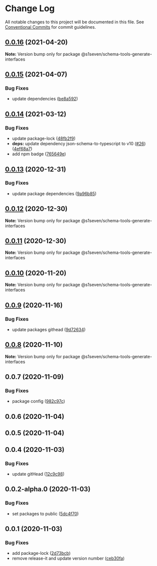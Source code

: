 # Change Log

All notable changes to this project will be documented in this file.
See [Conventional Commits](https://conventionalcommits.org) for commit guidelines.

## [0.0.16](http://github.com/s1seven/schema-tools/compare/@s1seven/schema-tools-generate-interfaces@0.0.15...@s1seven/schema-tools-generate-interfaces@0.0.16) (2021-04-20)

**Note:** Version bump only for package @s1seven/schema-tools-generate-interfaces





## [0.0.15](http://github.com/s1seven/schema-tools/compare/@s1seven/schema-tools-generate-interfaces@0.0.14...@s1seven/schema-tools-generate-interfaces@0.0.15) (2021-04-07)


### Bug Fixes

* update dependencies ([be8a592](http://github.com/s1seven/schema-tools/commit/be8a5929d9df210874f48379f7fba91918596b18))





## [0.0.14](http://github.com/s1seven/schema-tools/compare/@s1seven/schema-tools-generate-interfaces@0.0.13...@s1seven/schema-tools-generate-interfaces@0.0.14) (2021-03-12)


### Bug Fixes

* update package-lock ([48fb2f9](http://github.com/s1seven/schema-tools/commit/48fb2f94cf0fcda8c35b64557aeb2b69419358da))
* **deps:** update dependency json-schema-to-typescript to v10 ([#26](http://github.com/s1seven/schema-tools/issues/26)) ([4ef68a7](http://github.com/s1seven/schema-tools/commit/4ef68a772c09ca8c8fe2f1c91dec94744565a305))
* add npm badge ([765649e](http://github.com/s1seven/schema-tools/commit/765649e03f4a886391e0fa3be266cccebd2d68cb))





## [0.0.13](http://github.com/s1seven/schema-tools/compare/@s1seven/schema-tools-generate-interfaces@0.0.12...@s1seven/schema-tools-generate-interfaces@0.0.13) (2020-12-31)


### Bug Fixes

* update package dependencies ([9a96b85](http://github.com/s1seven/schema-tools/commit/9a96b85bd7ce2f28a036f8545dc40d51180a419b))





## [0.0.12](http://github.com/s1seven/schema-tools/compare/@s1seven/schema-tools-generate-interfaces@0.0.11...@s1seven/schema-tools-generate-interfaces@0.0.12) (2020-12-30)

**Note:** Version bump only for package @s1seven/schema-tools-generate-interfaces





## [0.0.11](http://github.com/s1seven/schema-tools/compare/@s1seven/schema-tools-generate-interfaces@0.0.10...@s1seven/schema-tools-generate-interfaces@0.0.11) (2020-12-30)

**Note:** Version bump only for package @s1seven/schema-tools-generate-interfaces





## [0.0.10](http://github.com/s1seven/schema-tools/compare/@s1seven/schema-tools-generate-interfaces@0.0.9...@s1seven/schema-tools-generate-interfaces@0.0.10) (2020-11-20)

**Note:** Version bump only for package @s1seven/schema-tools-generate-interfaces





## [0.0.9](http://github.com/s1seven/schema-tools/compare/@s1seven/schema-tools-generate-interfaces@0.0.8...@s1seven/schema-tools-generate-interfaces@0.0.9) (2020-11-16)


### Bug Fixes

* update packages githead ([9d72634](http://github.com/s1seven/schema-tools/commit/9d726345a19ee1424d5d4543bb3fa14bff222e7f))





## [0.0.8](http://github.com/s1seven/schema-tools/compare/@s1seven/schema-tools-generate-interfaces@0.0.7...@s1seven/schema-tools-generate-interfaces@0.0.8) (2020-11-10)

**Note:** Version bump only for package @s1seven/schema-tools-generate-interfaces





## 0.0.7 (2020-11-09)


### Bug Fixes

* package config ([982c97c](http://github.com/s1seven/schema-tools/commit/982c97cde381f0886c28ce6392cc05d5aec0fa76))



## 0.0.6 (2020-11-04)



## 0.0.5 (2020-11-04)



## 0.0.4 (2020-11-03)


### Bug Fixes

* update gitHead ([12c9c98](http://github.com/s1seven/schema-tools/commit/12c9c98c2e3cff9a3c2ed503ebdacb621c940dfa))



## 0.0.2-alpha.0 (2020-11-03)


### Bug Fixes

* set packages to public ([5dc4f70](http://github.com/s1seven/schema-tools/commit/5dc4f705f3c40273843c1a56d296ac1b1f3e7f2d))



## 0.0.1 (2020-11-03)


### Bug Fixes

* add package-lock ([2d73bcb](http://github.com/s1seven/schema-tools/commit/2d73bcb8559ba327a098533faa03f365b1159837))
* remove release-it and update version number ([ceb30fa](http://github.com/s1seven/schema-tools/commit/ceb30fa327b2700dac44209276f413900c213784))
